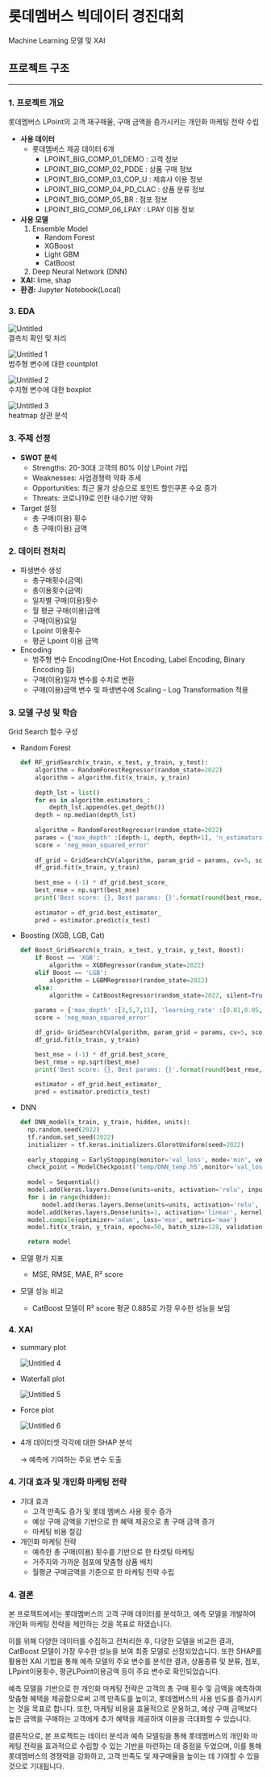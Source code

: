 # 롯데멤버스 빅데이터 경진대회

Machine Learning 모델 및 XAI

## 프로젝트 구조

---

### **1. 프로젝트 개요**

롯데멤버스 LPoint의 고객 재구매율, 구매 금액을 증가시키는 개인화 마케팅 전략 수립

- **사용 데이터**
    - 롯데멤버스 제공 데이터 6개
        - LPOINT_BIG_COMP_01_DEMO : 고객 정보
        - LPOINT_BIG_COMP_02_PDDE : 상품 구매 정보
        - LPOINT_BIG_COMP_03_COP_U : 제휴사 이용 정보
        - LPOINT_BIG_COMP_04_PD_CLAC : 상품 분류 정보
        - LPOINT_BIG_COMP_05_BR : 점포 정보
        - LPOINT_BIG_COMP_06_LPAY : LPAY 이용 정보
- **사용 모델**
    1. Ensemble Model
        - Random Forest
        - XGBoost
        - Light GBM
        - CatBoost
    2. Deep Neural Network (DNN)
- **XAI:** lime, shap
- **환경:** Jupyter Notebook(Local)

### **3. EDA**

![Untitled](https://github.com/odsyjr2/LPoint_Project/assets/44573776/6a331658-d54b-4d3b-a08b-8d46ea153ad8)  
결측치 확인 및 처리

![Untitled 1](https://github.com/odsyjr2/LPoint_Project/assets/44573776/85e861b3-1b55-4e1e-a4b0-bcabd4f9ea6c)  
범주형 변수에 대한 countplot

![Untitled 2](https://github.com/odsyjr2/LPoint_Project/assets/44573776/6134a77c-e4dd-4fe1-90e7-36fbb750a05e)  
수치형 변수에 대한 boxplot

![Untitled 3](https://github.com/odsyjr2/LPoint_Project/assets/44573776/839e6597-6cea-49bf-8ee7-97aad0114ae0)  
heatmap 상관 분석


### **3. 주제 선정**

- **SWOT 분석**
    - Strengths: 20-30대 고객의 80% 이상 LPoint 가입
    - Weaknesses: 사업경쟁력 약화 추세
    - Opportunities: 최근 물가 상승으로 포인트 할인쿠폰 수요 증가
    - Threats: 코로나19로 인한 내수기반 약화
- Target 설정
    - 총 구매(이용) 횟수
    - 총 구매(이용) 금액

### **2. 데이터 전처리**

- 파생변수 생성
    - 총구매횟수(금액)
    - 총이용횟수(금액)
    - 일자별 구매(이용)횟수
    - 월 평균 구매(이용)금액
    - 구매(이용)요일
    - Lpoint 이용횟수
    - 평균 Lpoint 이용 금액
- Encoding
    - 범주형 변수 Encoding(One-Hot Encoding, Label Encoding, Binary Encoding 등)
    - 구매(이용)일자 변수를 수치로 변환
    - 구매(이용)금액 변수 및 파생변수에 Scaling - Log Transformation 적용

### **3. 모델 구성 및 학습**

Grid Search 함수 구성

- Random Forest
    
    ```python
    def RF_gridSearch(x_train, x_test, y_train, y_test):
    	algorithm = RandomForestRegressor(random_state=2022)
    	algorithm = algorithm.fit(x_train, y_train)
    	
    	depth_lst = list()
    	for es in algorithm.estimators_:
    	    depth_lst.append(es.get_depth())
    	depth = np.median(depth_lst)
    	
    	algorithm = RandomForestRegressor(random_state=2022)
    	params = {'max_depth' :[depth-1, depth, depth+1], 'n_estimators': [90,100,110], 'min_samples_split' :[2,3,4]}
    	score = 'neg_mean_squared_error'
    	
    	df_grid = GridSearchCV(algorithm, param_grid = params, cv=5, scoring= score, n_jobs=-1)
    	df_grid.fit(x_train, y_train)
    	
    	best_mse = (-1) * df_grid.best_score_
    	best_rmse = np.sqrt(best_mse)
    	print('Best score: {}, Best params: {}'.format(round(best_rmse,4), df_grid.best_params_))
    	
    	estimator = df_grid.best_estimator_
    	pred = estimator.predict(x_test)
    ```
    
- Boosting (XGB, LGB, Cat)
    
    ```python
    def Boost_GridSearch(x_train, x_test, y_train, y_test, Boost):
        if Boost == 'XGB':
            algorithm = XGBRegressor(random_state=2022)
        elif Boost == 'LGB':
            algorithm = LGBMRegressor(random_state=2022)
        else:
            algorithm = CatBoostRegressor(random_state=2022, silent=True)
            
        params = {'max_depth' :[3,5,7,11], 'learning_rate' :[0.01,0.05,0.1,0.5]}
        score = 'neg_mean_squared_error'
    
        df_grid= GridSearchCV(algorithm, param_grid = params, cv=5, scoring=score, n_jobs=-1)
        df_grid.fit(x_train, y_train)
    
        best_mse = (-1) * df_grid.best_score_
        best_rmse = np.sqrt(best_mse)
        print('Best score: {}, Best params: {}'.format(round(best_rmse,4), df_grid.best_params_))
        
        estimator = df_grid.best_estimator_
        pred = estimator.predict(x_test)
    ```
    
- DNN
    
    ```python
    def DNN_model(x_train, y_train, hidden, units):
      np.random.seed(2022)
      tf.random.set_seed(2022)
      initializer = tf.keras.initializers.GlorotUniform(seed=2022)
      
      early_stopping = EarlyStopping(monitor='val_loss', mode='min', verbose=0, patience=5)
      check_point = ModelCheckpoint('temp/DNN_temp.h5',monitor='val_loss',mode='min',save_best_only=True)
      
      model = Sequential()
      model.add(keras.layers.Dense(units=units, activation='relu', input_shape=(x_train.shape[1],), kernel_initializer=initializer))
      for i in range(hidden):
          model.add(keras.layers.Dense(units=units, activation='relu', kernel_initializer=initializer))
      model.add(keras.layers.Dense(units=1, activation='linear', kernel_initializer=initializer))
      model.compile(optimizer='adam', loss='mse', metrics='mae')
      model.fit(x_train, y_train, epochs=50, batch_size=128, validation_split=0.2, callbacks=[early_stopping,check_point], verbose=0)
    
      return model
    ```
    

- 모델 평가 지표
    - MSE, RMSE, MAE, R² score
- 모델 성능 비교
    - CatBoost 모델이 R² score 평균 0.885로 가장 우수한 성능을 보임

### **4.  XAI**

- summary plot
    
    ![Untitled 4](https://github.com/odsyjr2/LPoint_Project/assets/44573776/4710fd10-02fb-4190-b32e-e3de26b68a75)  


- Waterfall plot

    ![Untitled 5](https://github.com/odsyjr2/LPoint_Project/assets/44573776/7735f4b4-fb4c-4c3e-b2fe-6805b8976cd9)  


- Force plot
    
    ![Untitled 6](https://github.com/odsyjr2/LPoint_Project/assets/44573776/884616ca-8270-46a7-ad2a-f8498ce6c8e9)  



- 4개 데이터셋 각각에 대한 SHAP 분석
    
    → 예측에 기여하는 주요 변수 도출
    

### **4. 기대 효과 및 개인화 마케팅 전략**

- 기대 효과
    - 고객 만족도 증가 및 롯데 멤버스 사용 횟수 증가
    - 예상 구매 금액을 기반으로 한 혜택 제공으로 총 구매 금액 증가
    - 마케팅 비용 절감
- 개인화 마케팅 전략
    - 예측한 총 구매(이용) 횟수를 기반으로 한 타겟팅 마케팅
    - 거주지와 가까운 점포에 맞춤형 상품 배치
    - 월평균 구매금액을 기준으로 한 마케팅 전략 수립

### **4. 결론**

본 프로젝트에서는 롯데멤버스의 고객 구매 데이터를 분석하고, 예측 모델을 개발하여 개인화 마케팅 전략을 제안하는 것을 목표로 하였습니다.

이를 위해 다양한 데이터를 수집하고 전처리한 후, 다양한 모델을 비교한 결과, CatBoost 모델이 가장 우수한 성능을 보여 최종 모델로 선정되었습니다. 또한 SHAP를 활용한 XAI 기법을 통해 예측 모델의 주요 변수를 분석한 결과, 상품종류 및 분류, 점포, LPpint이용횟수, 평균LPoint이용금액 등이 주요 변수로 확인되었습니다.

예측 모델을 기반으로 한 개인화 마케팅 전략은 고객의 총 구매 횟수 및 금액을 예측하여 맞춤형 혜택을 제공함으로써 고객 만족도를 높이고, 롯데멤버스의 사용 빈도를 증가시키는 것을 목표로 합니다. 또한, 마케팅 비용을 효율적으로 운용하고, 예상 구매 금액보다 높은 금액을 구매하는 고객에게 추가 혜택을 제공하여 이윤을 극대화할 수 있습니다.

결론적으로, 본 프로젝트는 데이터 분석과 예측 모델링을 통해 롯데멤버스의 개인화 마케팅 전략을 효과적으로 수립할 수 있는 기반을 마련하는 데 중점을 두었으며, 이를 통해 롯데멤버스의 경쟁력을 강화하고, 고객 만족도 및 재구매율을 높이는 데 기여할 수 있을 것으로 기대됩니다.

